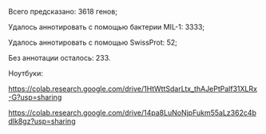 Всего предсказано: 3618 генов;

Удалось аннотировать с помощью бактерии MIL-1:  3333;

Удалось аннотировать с помощью SwissProt: 52;

Без аннотации осталось: 233.

Ноутбуки:

https://colab.research.google.com/drive/1HtWttSdarLtx_thAJePtPalf31XLRx-G?usp=sharing

https://colab.research.google.com/drive/14pa8LuNoNjpFukm55aLz362c4bdlk8gz?usp=sharing

